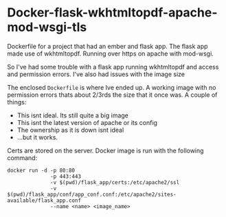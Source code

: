 # Docker-flask-wkhtmltopdf-apache-mod-wsgi-tls
Dockerfile for a project that had an ember and flask app. The flask app made use of wkhtmltopdf. Running over https on apache with mod-wsgi. 

So I've had some trouble with a flask app running wkhtmltopdf and access and permission errors. I've also had issues with the image size

The enclosed `Dockerfile` is where Ive ended up. A working image with no permission errors thats about 2/3rds the size that it once was.
A couple of things:
 * This isnt ideal. Its still quite a big image
 * This isnt the latest version of apache or its config
 * The ownership as it is down isnt ideal
 * ...but it works. 

Certs are stored on the server. Docker image is run with the following command:  
```  
docker run -d -p 80:80   
              -p 443:443   
              -v $(pwd)/flask_app/certs:/etc/apache2/ssl   
              -v $(pwd)/flask_app/conf/app_conf.conf:/etc/apache2/sites-available/flask_app.conf   
              --name <name> <image_name>  
```
